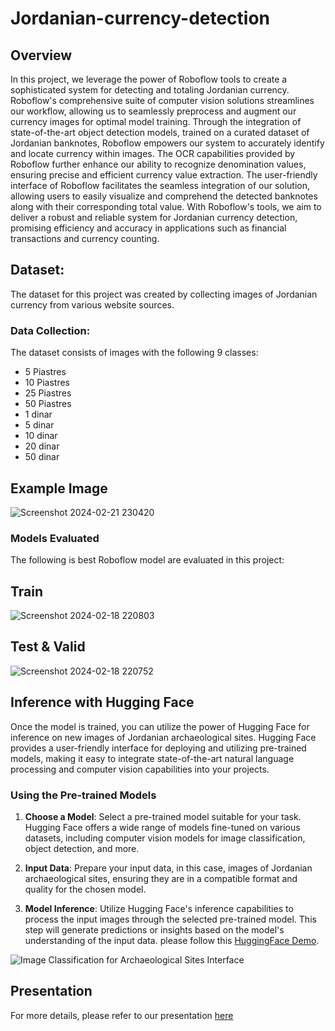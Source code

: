 # Jordanian-currency-detection

## Overview 
In this project, we leverage the power of Roboflow tools to create a sophisticated system for detecting and totaling Jordanian currency. Roboflow's comprehensive suite of computer vision solutions streamlines our workflow, allowing us to seamlessly preprocess and augment our currency images for optimal model training. Through the integration of state-of-the-art object detection models, trained on a curated dataset of Jordanian banknotes, Roboflow empowers our system to accurately identify and locate currency within images. The OCR capabilities provided by Roboflow further enhance our ability to recognize denomination values, ensuring precise and efficient currency value extraction. The user-friendly interface of Roboflow facilitates the seamless integration of our solution, allowing users to easily visualize and comprehend the detected banknotes along with their corresponding total value. With Roboflow's tools, we aim to deliver a robust and reliable system for Jordanian currency detection, promising efficiency and accuracy in applications such as financial transactions and currency counting.








## Dataset:
The dataset for this project was created by collecting images of Jordanian currency  from various website sources. 

### Data Collection:

The dataset consists of images with the following 9 classes:

- 5 Piastres  
- 10 Piastres 
- 25 Piastres 
- 50 Piastres 
- 1 dinar 
- 5 dinar 
- 10 dinar 
- 20 dinar 
- 50 dinar 

## Example  Image
![Screenshot 2024-02-21 230420](https://github.com/ramajaradat/Jordanian-currency-detection/assets/83189283/e35d9427-da60-43dc-ba70-3157b86f4947)

 

### Models Evaluated
The following is best  Roboflow model are evaluated in this project:

## Train
![Screenshot 2024-02-18 220803](https://github.com/ramajaradat/Jordanian-currency-detection/assets/83189283/a47d88ee-89f8-4fb3-a79f-cf1b9c93d47f)

## Test & Valid  
![Screenshot 2024-02-18 220752](https://github.com/ramajaradat/Jordanian-currency-detection/assets/83189283/0e375c09-9072-4dea-8092-36ff09c39420)



## Inference with Hugging Face

Once the model is trained, you can utilize the power of Hugging Face for inference on new images of Jordanian archaeological sites. Hugging Face provides a user-friendly interface for deploying and utilizing pre-trained models, making it easy to integrate state-of-the-art natural language processing and computer vision capabilities into your projects.

### Using the Pre-trained Models

1. **Choose a Model**: Select a pre-trained model suitable for your task. Hugging Face offers a wide range of models fine-tuned on various datasets, including computer vision models for image classification, object detection, and more.

2. **Input Data**: Prepare your input data, in this case, images of Jordanian archaeological sites, ensuring they are in a compatible format and quality for the chosen model.

3. **Model Inference**: Utilize Hugging Face's inference capabilities to process the input images through the selected pre-trained model. This step will generate predictions or insights based on the model's understanding of the input data.
please follow this <a href="https://huggingface.co/spaces/trs/Image_Classification_with_pre-traind_Models">HuggingFace Demo</a>.
 <img src="example/Image Classification for Archaeological Sites Interface.png" alt="Image Classification for Archaeological Sites Interface" />


## Presentation
For more details, please refer to our presentation <a href="https://prezi.com/p/edit/rob86aji2seu/">here</a>

